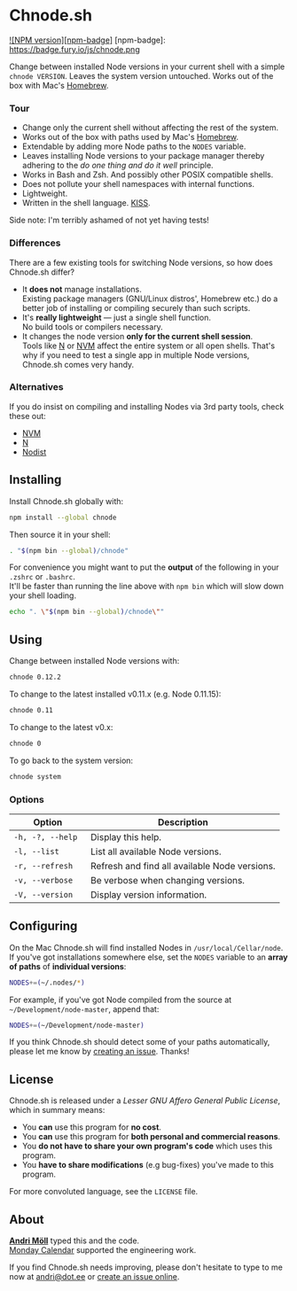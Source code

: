 Chnode.sh
=========
[![NPM version][npm-badge]](http://badge.fury.io/js/chnode)
[npm-badge]: https://badge.fury.io/js/chnode.png

Change between installed Node versions in your current shell with a simple
`chnode VERSION`. Leaves the system version untouched. Works out of the box with
Mac's [Homebrew][homebrew].

[homebrew]: https://github.com/Homebrew/homebrew

### Tour
- Change only the current shell without affecting the rest of the system.
- Works out of the box with paths used by Mac's [Homebrew][homebrew].
- Extendable by adding more Node paths to the `NODES` variable.
- Leaves installing Node versions to your package manager thereby adhering to
  the *do one thing and do it well* principle.
- Works in Bash and Zsh. And possibly other POSIX compatible shells.
- Does not pollute your shell namespaces with internal functions.
- Lightweight.
- Written in the shell language. [KISS][kiss].

Side note: I'm terribly ashamed of not yet having tests!

[kiss]: https://en.wikipedia.org/wiki/Keep_it_simple_stupid

### Differences
There are a few existing tools for switching Node versions, so how does
Chnode.sh differ?
- It **does not** manage installations.  
  Existing package managers (GNU/Linux distros', Homebrew etc.) do a better job
  of installing or compiling securely than such scripts.
- It's **really lightweight** — just a single shell function.  
  No build tools or compilers necessary.
- It changes the node version **only for the current shell session**.  
  Tools like [N][n] or [NVM][nvm] affect the entire system or all open shells.
  That's why if you need to test a single app in multiple Node versions,
  Chnode.sh comes very handy.

### Alternatives
If you do insist on compiling and installing Nodes via 3rd party tools, check
these out:
- [NVM][nvm]
- [N][n]
- [Nodist][nodist]

[nvm]: https://github.com/brianloveswords/nvm
[n]: https://github.com/visionmedia/n
[nodist]: https://github.com/marcelklehr/nodist


Installing
----------
Install Chnode.sh globally with:
```sh
npm install --global chnode
```

Then source it in your shell:
```sh
. "$(npm bin --global)/chnode"
```

For convenience you might want to put the **output** of the following in your
`.zshrc` or `.bashrc`.  
It'll be faster than running the line above with `npm bin` which will slow down
your shell loading.
```sh
echo ". \"$(npm bin --global)/chnode\""
```


Using
-----
Change between installed Node versions with:
```sh
chnode 0.12.2
```

To change to the latest installed v0.11.x (e.g. Node 0.11.15):
```sh
chnode 0.11
```

To change to the latest v0.x:
```sh
chnode 0
```

To go back to the system version:
```sh
chnode system
```

### Options
Option           | Description
-----------------|------------
`-h, -?, --help `| Display this help.
`-l, --list     `| List all available Node versions.
`-r, --refresh  `| Refresh and find all available Node versions.
`-v, --verbose  `| Be verbose when changing versions.
`-V, --version  `| Display version information.


Configuring
-----------
On the Mac Chnode.sh will find installed Nodes in `/usr/local/Cellar/node`.  
If you've got installations somewhere else, set the `NODES` variable to an
**array of paths** of **individual versions**:
```sh
NODES+=(~/.nodes/*)
```

For example, if you've got Node compiled from the source at
`~/Development/node-master`, append that:
```sh
NODES+=(~/Development/node-master)
```

If you think Chnode.sh should detect some of your paths automatically, please
let me know by [creating an issue][issues]. Thanks!


License
-------
Chnode.sh is released under a *Lesser GNU Affero General Public License*, which
in summary means:

- You **can** use this program for **no cost**.
- You **can** use this program for **both personal and commercial reasons**.
- You **do not have to share your own program's code** which uses this program.
- You **have to share modifications** (e.g bug-fixes) you've made to this
  program.

For more convoluted language, see the `LICENSE` file.


About
-----
**[Andri Möll](http://themoll.com)** typed this and the code.  
[Monday Calendar](https://mondayapp.com) supported the engineering work.

If you find Chnode.sh needs improving, please don't hesitate to type to me now
at [andri@dot.ee][email] or [create an issue online][issues].

[email]: mailto:andri@dot.ee
[issues]: https://github.com/moll/sh-chnode/issues
